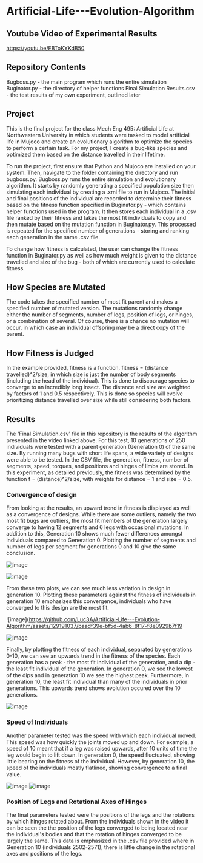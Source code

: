 # Artificial-Life---Evolution-Algorithm
## Youtube Video of Experimental Results
https://youtu.be/FBToKYKdB50

## Repository Contents
Bugboss.py - the main program which runs the entire simulation
Buginator.py - the directory of helper functions
Final Simulation Results.csv - the test results of my own experiment, outlined later

## Project
This is the final project for the class Mech Eng 495: Artificial Life at Northwestern University in which students were tasked to model artificial life in Mujoco and create an evolutionary algorithm to optimize the species to perform a certain task.
For my project, I create a bug-like species and optimized them based on the distance travelled in their lifetime.  

To run the project, first ensure that Python and Mujoco are installed on your system.
Then, navigate to the folder containing the directory and run bugboss.py.
Bugboss.py runs the entire simulation and evolutionary algorithm.  It starts by randomly generating a specified population size then simulating each individual by creating a .xml file to run in Mujoco.  The initial and final positions of the individual are recorded to determine their fitness based on the fitness function specified in Buginator.py - which contains helper functions used in the program.  It then stores each individual in a .csv file ranked by their fitness and takes the most fit individuals to copy and then mutate based on the mutation function in Buginator.py.  This processed is repeated for the specified number of generations - storing and ranking each generation in the same .csv file.

To change how fitness is calculated, the user can change the fitness function in Buginator.py as well as how much weight is given to the distance travelled and size of the bug - both of which are currently used to calculate fitness.  

## How Species are Mutated
The code takes the specified number of most fit parent and makes a specified number of mutated version.  The mutations randomly change either the number of segments, number of legs, position of legs, or hinges, or a combination of several.  Of course, there is a chance no mutation will occur, in which case an individual offspring may be a direct copy of the parent.    

## How Fitness is Judged
In the example provided, fitness is a function, fitness = (distance travelled)^2/size, in which size is just the number of body segments (including the head of the individual).  This is done to discourage species to converge to an incredibly long insect.  The distance and size are weighted by factors of 1 and 0.5 respectively.  This is done so species will evolve prioritizing distance travelled over size while still considering both factors.  

## Results 
The 'Final Simulation.csv' file in this repository is the results of the algorithm presented in the video linked above.  For this test, 10 generations of 250 individuals were tested with a parent generation (Generation 0) of the same size.  By running many bugs with short life spans, a wide variety of designs were able to be tested.  In the CSV file, the generation, fitness, number of segments, speed, torques, and positions and hinges of limbs are stored.  In this experiment, as detailed previously, the fitness was determined by the function f = (distance)^2/size, with weights for distance = 1 and size = 0.5.  

### Convergence of design
From looking at the results, an upward trend in fitness is displayed as well as a convergence of designs.  While there are some outliers, namely the two most fit bugs are outliers, the most fit members of the generation largely converge to having 12 segments and 6 legs with occasional mutations.  In addition to this, Generation 10 shows much fewer differences amongst individuals compared to Generation 0.  Plotting the number of segments and number of legs per segment for generations 0 and 10 give the same conclusion.  

![image](https://github.com/Luc3A/Artificial-Life---Evolution-Algorithm/assets/129191037/89e470e1-1ea1-44a8-a8dd-ef3015df35a8)

![image](https://github.com/Luc3A/Artificial-Life---Evolution-Algorithm/assets/129191037/820928ed-165e-4fbd-ba4c-c6a8a3ae3cdd)

From these two plots, we can see much less variation in design in generation 10.  Plotting these parameters against the fitness of individuals in generation 10 emphasizes this convergence, individuals who have converged to this design are the most fit.

![image](https://github.com/Luc3A/Artificial-Life---Evolution-Algorithm/assets/129191037/baadf39e-bf5d-4ab6-8f17-f8e0929b7f19

![image](https://github.com/Luc3A/Artificial-Life---Evolution-Algorithm/assets/129191037/40c19a19-2e5d-4bc1-a126-731dc3a41cc1)


Finally, by plotting the fitness of each individual, separated by generations 0-10, we can see an upwards trend in the fitness of the species.  Each generation has a peak - the most fit individual of the generation, and a dip - the least fit individual of the generation.  In generation 0, we see the lowest of the dips and in generation 10 we see the highest peak.  Furthermore, in generation 10, the least fit individual than many of the individuals in prior generations. This upwards trend shows evolution occured over the 10 generations.  

![image](https://github.com/Luc3A/Artificial-Life---Evolution-Algorithm/assets/129191037/906a0465-0649-4450-96b2-d396ff209d79)

### Speed of Individuals
Another parameter tested was the speed with which each individual moved.  This speed was how quickly the joints moved up and down.  For example, a speed of 10 meant that if a leg was raised upwards, after 10 units of time the leg would begin to lift down.  In generation 0, the speed fluctuated, showing little bearing on the fitness of the individual.  However, by generation 10, the speed of the individuals mostly flatlined, showing convergence to a final value.  

![image](https://github.com/Luc3A/Artificial-Life---Evolution-Algorithm/assets/129191037/f3096490-36c5-4e25-8a0e-2d2d88117045)
![image](https://github.com/Luc3A/Artificial-Life---Evolution-Algorithm/assets/129191037/e1141b8a-1ebd-4eb2-8fe3-8216d58f7b65)

### Position of Legs and Rotational Axes of Hinges
The final parameters tested were the positions of the legs and the rotations by which hinges rotated about.  From the individuals shown in the video it can be seen the the position of the legs converged to being located near the individual's bodies and that the rotation of hinges converged to be largely the same.  This data is emphasized in the .csv file provided where in Generation 10 (individuals 2502-2571), there is little change in the rotational axes and positions of the legs.

